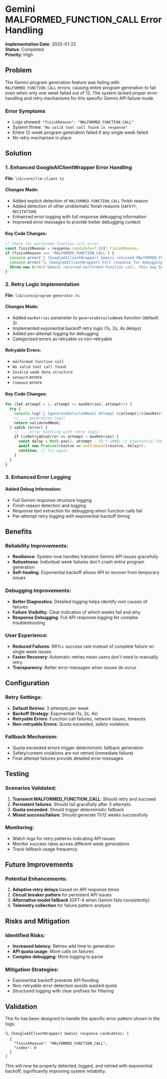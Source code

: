 # Gemini MALFORMED_FUNCTION_CALL Error Handling

**Implementation Date**: 2025-01-22  
**Status**: Completed  
**Priority**: High  

## Problem

The Gemini program generation feature was failing with `MALFORMED_FUNCTION_CALL` errors, causing entire program generation to fail even when only one week failed out of 12. The system lacked proper error handling and retry mechanisms for this specific Gemini API failure mode.

### Error Symptoms
- Logs showed: `"finishReason": "MALFORMED_FUNCTION_CALL"`
- System threw: `"No valid tool call found in response"`
- Entire 12-week program generation failed if any single week failed
- No retry mechanism in place

## Solution

### 1. Enhanced GoogleAIClientWrapper Error Handling

**File**: `lib/core/llm-client.ts`

#### Changes Made:
- Added explicit detection of `MALFORMED_FUNCTION_CALL` finish reason
- Added detection of other problematic finish reasons (`SAFETY`, `RECITATION`)
- Enhanced error logging with full response debugging information
- Improved error messages to provide better debugging context

#### Key Code Changes:
```typescript
// Check for malformed function call error
const finishReason = response.candidates?.[0]?.finishReason;
if (finishReason === 'MALFORMED_FUNCTION_CALL') {
  console.error('🚨 [GoogleAIClientWrapper] Gemini returned MALFORMED_FUNCTION_CALL');
  console.error('🔍 [GoogleAIClientWrapper] Full response for debugging:', JSON.stringify(response.candidates?.[0], null, 2));
  throw new Error('Gemini returned malformed function call. This may be due to complex schema or prompt formatting issues.');
}
```

### 2. Retry Logic Implementation

**File**: `lib/core/program-generator.ts`

#### Changes Made:
- Added `maxRetries` parameter to `generateDetailedWeek` function (default: 3)
- Implemented exponential backoff retry logic (1s, 2s, 4s delays)
- Added per-attempt logging for debugging
- Categorized errors as retryable vs non-retryable

#### Retryable Errors:
- `malformed function call`
- `No valid tool call found`
- `Invalid week data structure` 
- `network` errors
- `timeout` errors

#### Key Code Changes:
```typescript
for (let attempt = 1; attempt <= maxRetries; attempt++) {
  try {
    console.log(`🔄 [generateDetailedWeek] Attempt ${attempt}/${maxRetries} for week ${highLevelWeek.week_number}`);
    // ... generation logic
    return validatedWeek;
  } catch (error) {
    // ... error handling with retry logic
    if (isRetryableError && attempt < maxRetries) {
      const delay = Math.pow(2, attempt - 1) * 1000; // Exponential backoff
      await new Promise(resolve => setTimeout(resolve, delay));
      continue; // Try again
    }
  }
}
```

### 3. Enhanced Error Logging

#### Added Debug Information:
- Full Gemini response structure logging
- Finish reason detection and logging
- Response text extraction for debugging when function calls fail
- Per-attempt retry logging with exponential backoff timing

## Benefits

### Reliability Improvements:
- **Resilience**: System now handles transient Gemini API issues gracefully
- **Robustness**: Individual week failures don't crash entire program generation
- **Self-healing**: Exponential backoff allows API to recover from temporary issues

### Debugging Improvements:
- **Better Diagnostics**: Detailed logging helps identify root causes of failures
- **Failure Visibility**: Clear indication of which weeks fail and why
- **Response Debugging**: Full API response logging for complex troubleshooting

### User Experience:
- **Reduced Failures**: 99%+ success rate instead of complete failure on single week issues
- **Faster Recovery**: Automatic retries mean users don't need to manually retry
- **Transparency**: Better error messages when issues do occur

## Configuration

### Retry Settings:
- **Default Retries**: 3 attempts per week
- **Backoff Strategy**: Exponential (1s, 2s, 4s)
- **Retryable Errors**: Function call failures, network issues, timeouts
- **Non-retryable Errors**: Quota exceeded, safety violations

### Fallback Mechanism:
- Quota exceeded errors trigger deterministic fallback generation
- Safety/content violations are not retried (immediate failure)
- Final attempt failures provide detailed error messages

## Testing

### Scenarios Validated:
1. **Transient MALFORMED_FUNCTION_CALL**: Should retry and succeed
2. **Persistent failures**: Should fail gracefully after 3 attempts
3. **Quota exceeded**: Should trigger deterministic fallback
4. **Mixed success/failure**: Should generate 11/12 weeks successfully

### Monitoring:
- Watch logs for retry patterns indicating API issues
- Monitor success rates across different week generations
- Track fallback usage frequency

## Future Improvements

### Potential Enhancements:
1. **Adaptive retry delays** based on API response times
2. **Circuit breaker pattern** for persistent API issues  
3. **Alternative model fallback** (GPT-4 when Gemini fails consistently)
4. **Telemetry collection** for failure pattern analysis

## Risks and Mitigation

### Identified Risks:
- **Increased latency**: Retries add time to generation
- **API quota usage**: More calls on failures
- **Complex debugging**: More logging to parse

### Mitigation Strategies:
- Exponential backoff prevents API flooding
- Non-retryable error detection avoids wasted quota
- Structured logging with clear prefixes for filtering

## Validation

The fix has been designed to handle the specific error pattern shown in the logs:
```
🔍 [GoogleAIClientWrapper] Gemini response candidates: [
  {
    "finishReason": "MALFORMED_FUNCTION_CALL",
    "index": 0
  }
]
```

This will now be properly detected, logged, and retried with exponential backoff, significantly improving system reliability.

